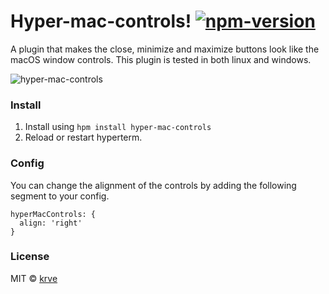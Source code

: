 # Hyper-mac-controls! [![npm-version][npm-badge]][npm-link]

A plugin that makes the close, minimize and maximize buttons look like the macOS window controls. This plugin is tested in both linux and windows.

![hyper-mac-controls][screenshot]

### Install

1. Install using `hpm install hyper-mac-controls`
2. Reload or restart hyperterm.

### Config

You can change the alignment of the controls by adding the following segment to your config.
```
hyperMacControls: {
  align: 'right'
}
```

### License

MIT © [krve][author]

[screenshot]: https://cloud.githubusercontent.com/assets/5139119/21655977/766986e0-d2bc-11e6-8182-fd48c55c4416.png
[npm-badge]:  https://img.shields.io/npm/v/hyper-mac-controls.svg?style=flat-square
[npm-link]:   https://www.npmjs.com/package/hyper-mac-controls
[author]:     https://github.com/krve

